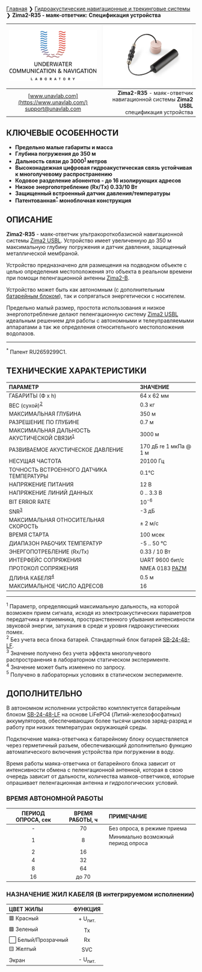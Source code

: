 [Главная](/README_RU) ❯ [Гидроакустические навигационные и трекинговые системы](/navigation_and_tracking_systems_ru) ❯ **Zima2-R35 - маяк-ответчик: Спецификация устройства**

<div style="page-break-after: always;"></div>

| ![logo](/documentation/sm_logo.png) | ![zima_r_wbat](/documentation/zima_r_wbat.png) |
| :---: | ---: |
| [www.unavlab.com](https://www.unavlab.com/) <br/> [support@unavlab.com](mailto:support@unavlab.com) | **Zima2-R35** - маяк-ответчик навигационной системы **Zima2 USBL** <br/> спецификация устройства |

## КЛЮЧЕВЫЕ ОСОБЕННОСТИ

* **Предельно малые габариты и масса**
* **Глубина погружения до 350 м**
* **Дальность связи до 3000<sup>[1](#footnote1)</sup> метров**
* **Высоконадежная цифровая гидроакустическая связь устойчивая к многолучевому распространению**
* **Кодовое разделение абонентов - до 16 изолирующих адресов**
* **Низкое энергопотребление (Rx/Tx) 0.33/10 Вт**
* **Защищенный встроенный датчик давления/температуры**
* **Патентованная<sup>[*](#footnote_a1)</sup> моноблочная конструкция**

## ОПИСАНИЕ

**Zima2-R35** - маяк-ответчик ультракороткобазисной навигационной системы [Zima2 USBL](Zima2_DataBrief_ru.md). Устройство имеет увеличенную до 350 м максимальную глубину погружения и датчик давления, защищенный металлической мембраной.

Устройство предназначено для размещения на подводном объекте с целью определения местоположения это объекта в реальном времени при помощи пеленгационной антенны [Zima2-B](Zima2B_Specification_ru.md). 

Устройство может быть как автономным (с дополнительным [батарейным блоком](/documentation/RU/Accessories/Sub_batteries_ru#sb2448lf)), так и сопрягаться энергетически с носителем. 

Предельно малый размер, простота использования и низкое энергопотребление делают пеленгационную систему [Zima2 USBL](Zima2_DataBrief_ru.md) идеальным решением для работы с автономными и телеуправляемыми аппаратами а так же определения относительного местоположения водолазов.

________________
<a name="footnote_a1"><sup>*</sup></a> Патент RU2659299C1.  

<div style="page-break-after: always;"></div>

## ТЕХНИЧЕСКИЕ ХАРАКТЕРИСТИКИ

| ПАРАМЕТР | ЗНАЧЕНИЕ |
| :--- | :--- |
| ГАБАРИТЫ (Ф х h) | 64 x 62 мм |
| ВЕС (сухой)<sup>[2](#footnote2)</sup> | 0.3 кг |
| МАКСИМАЛЬНАЯ ГЛУБИНА | 350 м |
| РАЗРЕШЕНИЕ ПО ГЛУБИНЕ | 0.7 м |
| МАКСИМАЛЬНАЯ ДАЛЬНОСТЬ АКУСТИЧЕСКОЙ СВЯЗИ<sup>[1](#footnote1)</sup> | 3000 м |
| РАЗВИВАЕМОЕ АКУСТИЧЕСКОЕ ДАВЛЕНИЕ | 170 дБ re 1 мкПа @ 1 м |
| НЕСУЩАЯ ЧАСТОТА | 20100 Гц | 
| ТОЧНОСТЬ ВСТРОЕННОГО ДАТЧИКА ТЕМПЕРАТУРЫ | 0.1°С |
| НАПРЯЖЕНИЕ ПИТАНИЯ | 12 В |
| НАПРЯЖЕНИЕ ЛИНИЙ ДАННЫХ | 0 .. 3.3 В |
| BIT ERROR RATE | 10<sup>-6</sup> |
| SNR<sup>[3](#footnote3)</sup> | -3 дБ |
| МАКСИМАЛЬНАЯ ОТНОСИТЕЛЬНАЯ СКОРОСТЬ | ± 2 м/с |
| ВРЕМЯ СТАРТА | 100 мсек |
| ДИАПАЗОН РАБОЧИХ ТЕМПЕРАТУР | -5 .. 50 °C |
| ЭНЕРГОПОТРЕБЛЕНИЕ (Rx/Tx) | 0.33 / 10 Вт |
| ИНТЕРФЕЙС СОПРЯЖЕНИЯ | UART 9600 бит/с |
| ПРОТОКОЛ СОПРЯЖЕНИЯ | NMEA 0183 [PAZM](Zima2_Protocol_Specification_ru.md) |
| ДЛИНА КАБЕЛЯ<sup>[4](#footnote4)</sup> | 0.5 м |
| МАКСИМАЛЬНОЕ ЧИСЛО АДРЕСОВ | 16 |

________________
<a name="footnote1"><sup>1</sup></a> Параметр, определяющий максимальную дальность, на которой возможен прием сигнала, исходя из электроакустических параметров передатчика и приемника, пространственного убывания интенсивности звуковой энергии, затухания в среде и уровня гидроакустических помех.  
<a name="footnote2"><sup>2</sup></a> Без учета веса блока батарей. Стандартный блок батарей [SB-24-48-LF](/documentation/RU/Accessories/Sub_batteries_ru#sb2448lf).  
<a name="footnote3"><sup>3</sup></a> Значение получено без учета эффекта многолучевого распространения в лабораторном статическом эксперименте.  
<a name="footnote4"><sup>4</sup></a> Значение может быть изменено по запросу.  
<a name="footnote5"><sup>5</sup></a> Получено в лабораторных условиях в статическом эксперименте.  

<div style="page-break-after: always;"></div>

## ДОПОЛНИТЕЛЬНО

В автономном исполнении устройство комплектуется батарейным блоком [SB-24-48-LF](/documentation/RU/Accessories/Sub_batteries_ru#sb2448lf) на основе LiFePO4 (Литий-железофосфатных) аккумуляторов, обеспечивающих более тысячи циклов заряд-разряд и работу при низких температурах окружающей среды. 

Подключение маяка-ответчика к батарейному блоку осуществляется через герметичный разъем, обеспечивающий дополнительно функцию автоматического включения устройства при погружении в воду.

Время работы маяка-ответчика от батарейного блока зависит от интенсивности обмена с пеленгационной антенной, которая в свою очередь зависит от дальности, количества маяков-ответчиков, которые опрашивает пеленгационная антенна и гидрологических условий.

### ВРЕМЯ АВТОНОМНОЙ РАБОТЫ 

| ПЕРИОД ОПРОСА, сек | ВРЕМЯ РАБОТЫ, ч | ПРИМЕЧАНИЕ |
| :---:              | :---: | :--- |
| -                  | 70 | Без опроса, в режиме приема |
| 1                  | 8 | Минимально возможный период опроса |
| 2                  | 16 | |
| 4                  | 32 | |
| 8                  | 64 | |
| 16                 | до 70 | |

### НАЗНАЧЕНИЕ ЖИЛ КАБЕЛЯ (В интегрируемом исполнении)

| ЦВЕТ ЖИЛЫ | ФУНКЦИЯ |
| :--- | :---: |
| 🟥 Красный | + U<sub>пит.</sub> |
| 🟩 Зеленый | Tx |
| ⬜ Белый/Прозрачный | Rx |
| 🟨 Желтый | SVC |
| Экран | - U<sub>пит.</sub> |

<div style="page-break-after: always;"></div>

